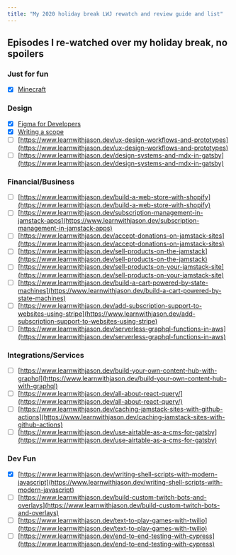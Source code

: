 ```yaml
---
title: "My 2020 holiday break LWJ rewatch and review guide and list"
---
```


## Episodes I re-watched over my holiday break, no spoilers

### Just for fun

- [x] [Minecraft](https://www.learnwithjason.dev/let-s-learn-minecraft)

### Design

- [x] [Figma for Developers](https://www.learnwithjason.dev/introduction-to-figma-for-developers)
- [x] [Writing a scope](https://www.learnwithjason.dev/how-to-write-a-scope-for-a-website-project)
- [ ] [https://www.learnwithjason.dev/ux-design-workflows-and-prototypes](https://www.learnwithjason.dev/ux-design-workflows-and-prototypes)
- [ ] [https://www.learnwithjason.dev/design-systems-and-mdx-in-gatsby](https://www.learnwithjason.dev/design-systems-and-mdx-in-gatsby)

### Financial/Business

- [ ] [https://www.learnwithjason.dev/build-a-web-store-with-shopify](https://www.learnwithjason.dev/build-a-web-store-with-shopify)
- [ ] [https://www.learnwithjason.dev/subscription-management-in-jamstack-apps](https://www.learnwithjason.dev/subscription-management-in-jamstack-apps)
- [ ] [https://www.learnwithjason.dev/accept-donations-on-jamstack-sites](https://www.learnwithjason.dev/accept-donations-on-jamstack-sites)
- [ ] [https://www.learnwithjason.dev/sell-products-on-the-jamstack](https://www.learnwithjason.dev/sell-products-on-the-jamstack)
- [ ] [https://www.learnwithjason.dev/sell-products-on-your-jamstack-site](https://www.learnwithjason.dev/sell-products-on-your-jamstack-site)
- [ ] [https://www.learnwithjason.dev/build-a-cart-powered-by-state-machines](https://www.learnwithjason.dev/build-a-cart-powered-by-state-machines)
- [ ] [https://www.learnwithjason.dev/add-subscription-support-to-websites-using-stripe](https://www.learnwithjason.dev/add-subscription-support-to-websites-using-stripe)
- [ ] [https://www.learnwithjason.dev/serverless-graphql-functions-in-aws](https://www.learnwithjason.dev/serverless-graphql-functions-in-aws)

### Integrations/Services

- [ ] [https://www.learnwithjason.dev/build-your-own-content-hub-with-graphql](https://www.learnwithjason.dev/build-your-own-content-hub-with-graphql)
- [ ] [https://www.learnwithjason.dev/all-about-react-query/](https://www.learnwithjason.dev/all-about-react-query/)
- [ ] [https://www.learnwithjason.dev/caching-jamstack-sites-with-github-actions](https://www.learnwithjason.dev/caching-jamstack-sites-with-github-actions)
- [ ] [https://www.learnwithjason.dev/use-airtable-as-a-cms-for-gatsby](https://www.learnwithjason.dev/use-airtable-as-a-cms-for-gatsby)

### Dev Fun

- [x] [https://www.learnwithjason.dev/writing-shell-scripts-with-modern-javascript](https://www.learnwithjason.dev/writing-shell-scripts-with-modern-javascript)
- [ ] [https://www.learnwithjason.dev/build-custom-twitch-bots-and-overlays](https://www.learnwithjason.dev/build-custom-twitch-bots-and-overlays)
- [ ] [https://www.learnwithjason.dev/text-to-play-games-with-twilio](https://www.learnwithjason.dev/text-to-play-games-with-twilio)
- [ ] [https://www.learnwithjason.dev/end-to-end-testing-with-cypress](https://www.learnwithjason.dev/end-to-end-testing-with-cypress)

